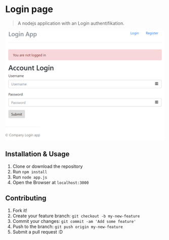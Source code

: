 # Login page

> A nodejs application with an Login authentifikation.

![r](./public/img/page.PNG)

## Installation & Usage

1. Clone or download the repository
2. Run `npm install`
3. Run `node app.js`
4. Open the Browser at `localhost:3000`

## Contributing

1. Fork it!
2. Create your feature branch: `git checkout -b my-new-feature`
3. Commit your changes: `git commit -am 'Add some feature'`
4. Push to the branch: `git push origin my-new-feature`
5. Submit a pull request :D
